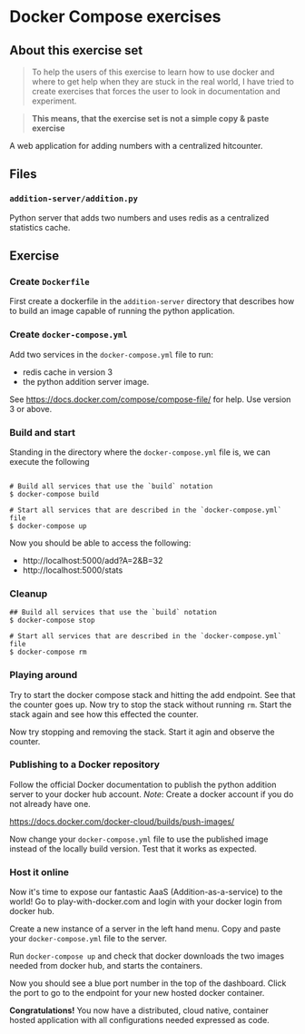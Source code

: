 # Docker Compose exercises

## About this exercise set

> To help the users of this exercise to learn how to use docker and where to get help when they are stuck in the real world, I have tried to create exercises that forces the user to look in documentation and experiment.

> **This means, that the exercise set is not a simple copy & paste exercise**

A web application for adding numbers with a centralized hitcounter.

## Files

### `addition-server/addition.py`

Python server that adds two numbers and uses redis as a centralized statistics cache.

## Exercise

### Create `Dockerfile`

First create a dockerfile in the `addition-server` directory that describes how to build an image capable of running the python application.

### Create `docker-compose.yml`

Add two services in the `docker-compose.yml` file to run:

 - redis cache in version 3
 - the python addition server image.

See https://docs.docker.com/compose/compose-file/ for help.
Use version 3 or above.

### Build and start

Standing in the directory where the `docker-compose.yml` file is, we can execute the following

```shell

# Build all services that use the `build` notation
$ docker-compose build

# Start all services that are described in the `docker-compose.yml` file
$ docker-compose up
```

Now you should be able to access the following:

- http://localhost:5000/add?A=2&B=32
- http://localhost:5000/stats

### Cleanup

```shell
## Build all services that use the `build` notation
$ docker-compose stop

# Start all services that are described in the `docker-compose.yml` file
$ docker-compose rm
```

### Playing around

Try to start the docker compose stack and hitting the add endpoint. See that the counter goes up.
Now try to stop the stack without running `rm`. Start the stack again and see how this effected the counter.

Now try stopping and removing the stack. Start it agin and observe the counter.

### Publishing to a Docker repository

Follow the official Docker documentation to publish the python addition server to your docker hub account.
_Note_: Create a docker account if you do not already have one.

https://docs.docker.com/docker-cloud/builds/push-images/

Now change your `docker-compose.yml` file to use the published image instead of the locally build version.
Test that it works as expected.

### Host it online

Now it's time to expose our fantastic AaaS (Addition-as-a-service) to the world!
Go to play-with-docker.com and login with your docker login from docker hub.

Create a new instance of a server in the left hand menu. Copy and paste your `docker-compose.yml` file to the server.

Run `docker-compose up` and check that docker downloads the two images needed from docker hub, and starts the containers.

Now you should see a blue port number in the top of the dashboard. Click the port to go to the endpoint for your new hosted docker container.

__Congratulations!__ You now have a distributed, cloud native, container hosted application with all configurations needed expressed as code.
